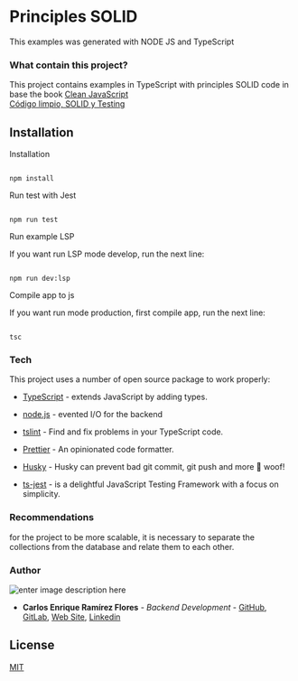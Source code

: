 
# Principles SOLID

  

This examples was generated with NODE JS and TypeScript

 

### What contain this project?

This project contains examples in TypeScript with principles SOLID code in base the book  [Clean JavaScript  
Código limpio, SOLID y Testing](https://softwarecrafters.io/cleancode-solid-testing-js)

  

## Installation

  

Installation

  

```

npm install

```

  

Run test with Jest

  

```

npm run test

```

  

Run example LSP 

If you want run LSP mode develop, run the next line:

  

```

npm run dev:lsp

```

  

Compile app to js

If you want run mode production, first compile app, run the next line:

  

```

tsc

```
  
  

### Tech

  

This project uses a number of open source package to work properly:

  

-  [TypeScript](https://www.typescriptlang.org/) - extends JavaScript by adding types.

-  [node.js](https://nodejs.org/) - evented I/O for the backend

-  [tslint](https://eslint.org/) - Find and fix problems in your TypeScript code.

-  [Prettier](https://prettier.io/) - An opinionated code formatter.

-  [Husky](https://www.npmjs.com/package/husky) - Husky can prevent bad git commit, git push and more 🐶 woof!

-  [ts-jest](https://www.npmjs.com/package/ts-jest) - is a delightful JavaScript Testing Framework with a focus on simplicity.

  

### Recommendations

  

for the project to be more scalable, it is necessary to separate the collections from the database and relate them to each other.

  

### Author

  
![enter image description here](https://avatars1.githubusercontent.com/u/6466769?s=170&v=4)
-  **Carlos Enrique Ramírez Flores** - _Backend Development_ - [GitHub](https://github.com/linuxcarl), [GitLab](https://gitlab.com/linux-carl), [Web Site](https://www.carlosramirezflores.com), [Linkedin](https://www.linkedin.com/in/carlos-enrique-ram%C3%ADrez-flores/)

  

## License

  

[MIT](https://choosealicense.com/licenses/mit/)